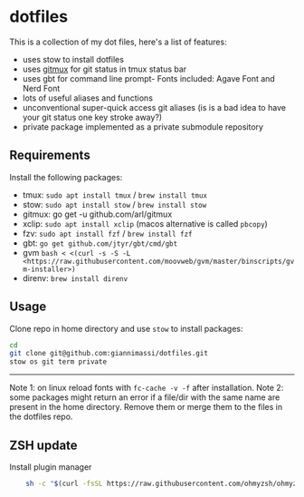 # dotfiles

This is a collection of my dot files, here's a list of features:

- uses stow to install dotfiles
- uses [gitmux](https://github.com/arl/gitmux) for git status in tmux status bar
- uses gbt for command line prompt- Fonts included: Agave Font and Nerd Font
- lots of useful aliases and functions
- unconventional super-quick access git aliases (is is a bad idea to have your git status one key stroke away?)
- private package implemented as a private submodule repository 

## Requirements

Install the following packages:

- tmux: `sudo apt install tmux` / `brew install tmux`
- stow: `sudo apt install stow` / `brew install stow`
- gitmux: go get -u github.com/arl/gitmux
- xclip: `sudo apt install xclip` (macos alternative is called `pbcopy`)
- fzv: `sudo apt install fzf` / `brew install fzf`
- gbt: `go get github.com/jtyr/gbt/cmd/gbt`
- gvm `bash < <(curl -s -S -L <https://raw.githubusercontent.com/moovweb/gvm/master/binscripts/gvm-installer>)`
- direnv: `brew install direnv`

## Usage

Clone repo in home directory and use `stow` to install packages:

```bash
cd
git clone git@github.com:giannimassi/dotfiles.git
stow os git term private
```

-------------
Note 1: on linux reload fonts with `fc-cache -v -f` after installation.
Note 2: some packages might return an error if a file/dir with the same name are present in the home directory. Remove them or merge them to the files in the dotfiles repo.


## ZSH update
Install plugin manager

```sh
    sh -c "$(curl -fsSL https://raw.githubusercontent.com/ohmyzsh/ohmyzsh/master/tools/install.sh)"
```